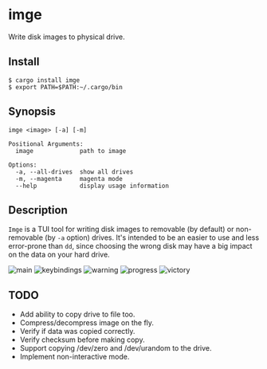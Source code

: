 # imge

Write disk images to physical drive.

## Install

```
$ cargo install imge
$ export PATH=$PATH:~/.cargo/bin
```

## Synopsis

```
imge <image> [-a] [-m]

Positional Arguments:
  image             path to image

Options:
  -a, --all-drives  show all drives
  -m, --magenta     magenta mode
  --help            display usage information
```

## Description

`Imge` is a TUI tool for writing disk images to removable (by default) or non-removable
(by `-a` option) drives. It's intended to be an easier to use and less error-prone than `dd`,
since choosing the wrong disk may have a big impact on the data on your hard drive.

![main](https://raw.githubusercontent.com/gblach/imge/5350e5d/screenshots/1-main.avif)
![keybindings](https://raw.githubusercontent.com/gblach/imge/5350e5d/screenshots/2-keybindings.avif)
![warning](https://raw.githubusercontent.com/gblach/imge/5350e5d/screenshots/3-warning.avif)
![progress](https://raw.githubusercontent.com/gblach/imge/5350e5d/screenshots/4-progress.avif)
![victory](https://raw.githubusercontent.com/gblach/imge/5350e5d/screenshots/5-victory.avif)

## TODO

- Add ability to copy drive to file too.
- Compress/decompress image on the fly.
- Verify if data was copied correctly.
- Verify checksum before making copy.
- Support copying /dev/zero and /dev/urandom to the drive.
- Implement non-interactive mode.
